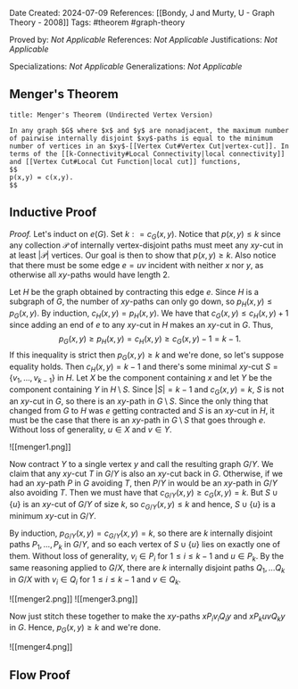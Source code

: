 Date Created: 2024-07-09
References: [[Bondy, J and Murty, U - Graph Theory - 2008]]
Tags: #theorem #graph-theory 

Proved by: <i>Not Applicable</i>
References: <i>Not Applicable</i>
Justifications: <i>Not Applicable</i>

Specializations: <i>Not Applicable</i>
Generalizations: <i>Not Applicable</i>

## Menger's Theorem

```ad-theorem
title: Menger's Theorem (Undirected Vertex Version)

In any graph $G$ where $x$ and $y$ are nonadjacent, the maximum number of pairwise internally disjoint $xy$-paths is equal to the minimum number of vertices in an $xy$-[[Vertex Cut#Vertex Cut|vertex-cut]]. In terms of the [[k-Connectivity#Local Connectivity|local connectivity]] and [[Vertex Cut#Local Cut Function|local cut]] functions,
$$
p(x,y) = c(x,y).
$$

```

## Inductive Proof

<i>Proof.</i> Let's induct on $e(G)$. Set $k: = c_G(x,y)$. Notice that $p(x,y) \leq  k$ since any collection $\mathcal P$ of internally vertex-disjoint paths must meet any $xy$-cut in at least $|\mathcal P|$ vertices. Our goal is then to show that $p(x,y) \geq k$. Also notice that there must be some edge $e = uv$ incident with neither $x$ nor $y$, as otherwise all $xy$-paths would have length 2.

Let $H$ be the graph obtained by contracting this edge $e$. Since $H$ is a subgraph of $G$, the number of $xy$-paths can only go down, so $p_H(x,y) \leq p_G(x,y)$. By induction, $c_H(x,y) = p_H(x,y)$. We have that $c_G(x,y) \leq c_H(x,y)+1$ since adding an end of $e$ to any $xy$-cut in $H$ makes an $xy$-cut in $G$. Thus,
$$
p_G(x,y) \geq p_H(x,y) = c_H(x,y) \geq c_G(x,y) - 1 = k-1.
$$
If this inequality is strict then $p_G(x,y) \geq k$ and we're done, so let's suppose equality holds. Then $c_H(x,y) = k-1$ and there's some minimal $xy$-cut $S = \{v_1, \ldots, v_{k-1}\}$ in $H$. Let $X$ be the component containing $x$ and let $Y$ be the component containing $Y$ in $H\setminus S$. Since $|S| = k-1$ and $c_G(x,y) = k$, $S$ is not an $xy$-cut in $G$, so there is an $xy$-path in $G\setminus S$. Since the only thing that changed from $G$ to $H$ was $e$ getting contracted and $S$ is an $xy$-cut in $H$, it must be the case that there is an $xy$-path in $G\setminus S$ that goes through $e$. Without loss of generality, $u\in X$ and $v\in Y$.

![[menger1.png]]

Now contract $Y$ to a single vertex $y$ and call the resulting graph $G/Y$. We claim that any $xy$-cut $T$ in $G/Y$ is also an $xy$-cut back in $G$. Otherwise, if we had an $xy$-path $P$ in $G$ avoiding $T$, then $P/Y$ in would be an $xy$-path in $G/Y$ also avoiding $T$. Then we must have that $c_{G/Y}(x,y) \geq c_G(x,y) = k$. But $S\cup \{u\}$ is an $xy$-cut of $G/Y$ of size $k$, so $c_{G/Y}(x,y) \leq k$ and hence, $S\cup \{u\}$ is a minimum $xy$-cut in $G/Y$.

By induction, $p_{G/Y}(x,y) = c_{G/Y}(x,y) = k$, so there are $k$ internally disjoint paths $P_1, \ldots, P_k$ in $G/Y$, and so each vertex of $S\cup \{u\}$ lies on exactly one of them. Without loss of generality, $v_i \in P_i$ for $1\leq i \leq k-1$ and $u \in P_k$. By the same reasoning applied to $G/X$, there are $k$ internally disjoint paths $Q_1, \ldots Q_k$ in $G/X$ with $v_i \in Q_i$ for $1\leq i \leq k-1$ and $v\in Q_k$.

![[menger2.png]]
![[menger3.png]]

Now just stitch these together to make the $xy$-paths $xP_iv_iQ_iy$ and $xP_kuvQ_ky$ in $G$. Hence, $p_G(x,y) \geq k$ and we're done.

![[menger4.png]]
## Flow Proof